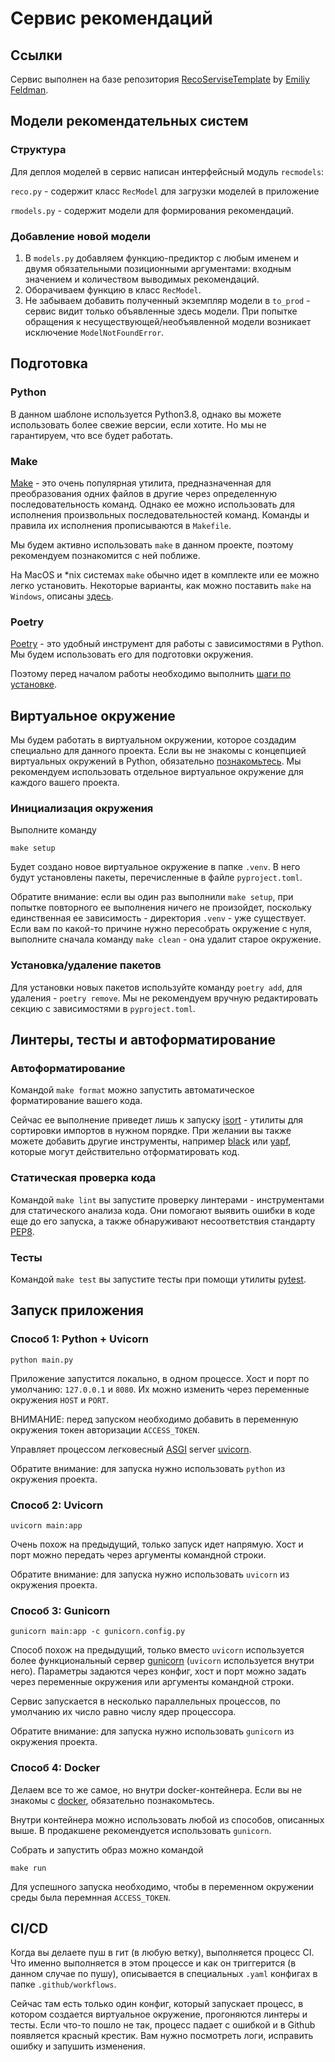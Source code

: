 # Сервис рекомендаций

## Ссылки

Сервис выполнен на базе репозитория [RecoServiseTemplate](https://github.com/feldlime/RecoServiceTemplate/tree/master/service) by [Emiliy Feldman](https://github.com/feldlime).

## Модели рекомендательных систем

### Структура

Для деплоя моделей в сервис написан интерфейсный модуль `recmodels`:

`reco.py` - содержит класс `RecModel` для загрузки моделей в приложение

`rmodels.py` - содержит модели для формирования рекомендаций.

### Добавление новой модели

1. В `models.py` добавляем функцию-предиктор с любым именем и двумя обязательными позиционными аргументами: входным значением и количеством выводимых рекомендаций.
2. Оборачиваем функцию в класс `RecModel`.
3. Не забываем добавить полученный экземпляр модели в `to_prod` - сервис видит только объявленные здесь модели. При попытке обращения к несуществующей/необъявленной модели возникает исключение `ModelNotFoundError`.

## Подготовка

### Python

В данном шаблоне используется Python3.8, однако вы можете использовать более свежие версии, если хотите. 
Но мы не гарантируем, что все будет работать.

### Make

[Make](https://www.gnu.org/software/make/) - это очень популярная утилита, 
предназначенная для преобразования одних файлов в другие через определенную последовательность команд. 
Однако ее можно использовать для исполнения произвольных последовательностей команд. 
Команды и правила их исполнения прописываются в `Makefile`.

Мы будем активно использовать `make` в данном проекте, поэтому рекомендуем познакомится с ней поближе. 

На MacOS и *nix системах `make` обычно идет в комплекте или ее можно легко установить. 
Некоторые варианты, как можно поставить `make` на `Windows`,
описаны [здесь](https://stackoverflow.com/questions/32127524/how-to-install-and-use-make-in-windows).

### Poetry

[Poetry](https://python-poetry.org/) - это удобный инструмент для работы с зависимостями в Python. 
Мы будем использовать его для подготовки окружения.

Поэтому перед началом работы необходимо выполнить [шаги по установке](https://python-poetry.org/docs/#installation).


## Виртуальное окружение

Мы будем работать в виртуальном окружении, которое создадим специально для данного проекта. 
Если вы не знакомы с концепцией виртуальных окружений в Python, обязательно 
[познакомьтесь](https://docs.python.org/3.8/tutorial/venv.html). 
Мы рекомендуем использовать отдельное виртуальное окружение для каждого вашего проекта.

### Инициализация окружения

Выполните команду
```
make setup
```

Будет создано новое виртуальное окружение в папке `.venv`.
В него будут установлены пакеты, перечисленные в файле `pyproject.toml`.

Обратите внимание: если вы один раз выполнили `make setup`, при попытке повторного ее выполнения ничего не произойдет, 
поскольку единственная ее зависимость - директория `.venv` - уже существует.
Если вам по какой-то причине нужно пересобрать окружение с нуля, 
выполните сначала команду `make clean` - она удалит старое окружение.

### Установка/удаление пакетов

Для установки новых пакетов используйте команду `poetry add`, для удаления - `poetry remove`. 
Мы не рекомендуем вручную редактировать секцию с зависимостями в `pyproject.toml`.

## Линтеры, тесты и автоформатирование

### Автоформатирование

Командой `make format` можно запустить автоматическое форматирование вашего кода.

Сейчас ее выполнение приведет лишь к запуску [isort](https://github.com/PyCQA/isort) - утилиты 
для сортировки импортов в нужном порядке. 
При желании вы также можете добавить другие инструменты, например [black](https://github.com/psf/black) или 
[yapf](https://github.com/google/yapf), которые могут действительно отформатировать код.


### Статическая проверка кода

Командой `make lint` вы запустите проверку линтерами - инструментами для статического анализа кода. 
Они помогают выявить ошибки в коде еще до его запуска, а также обнаруживают несоответствия стандарту 
[PEP8](https://peps.python.org/pep-0008).

### Тесты

Командой `make test` вы запустите тесты при помощи утилиты [pytest](https://pytest.org/). 


## Запуск приложения

### Способ 1: Python + Uvicorn

```
python main.py
```

Приложение запустится локально, в одном процессе. 
Хост и порт по умолчанию: `127.0.0.1` и `8080`.
Их можно изменить через переменные окружения `HOST` и `PORT`.

ВНИМАНИЕ: перед запуском необходимо добавить в переменную окружения токен авторизации `ACCESS_TOKEN`.

Управляет процессом легковесный [ASGI](https://asgi.readthedocs.io/en/latest/) server [uvicorn](https://www.uvicorn.org/).

Обратите внимание: для запуска нужно использовать `python` из окружения проекта.

### Способ 2: Uvicorn

```
uvicorn main:app
```

Очень похож на предыдущий, только запуск идет напрямую.
Хост и порт можно передать через аргументы командной строки.

Обратите внимание: для запуска нужно использовать `uvicorn` из окружения проекта.


### Способ 3: Gunicorn

```
gunicorn main:app -c gunicorn.config.py
```

Способ похож на предыдущий, только вместо `uvicorn` используется
более функциональный сервер [gunicorn](https://gunicorn.org/) (`uvicorn` используется внутри него).
Параметры задаются через конфиг, хост и порт можно задать 
через переменные окружения или аргументы командной строки.

Сервис запускается в несколько параллельных процессов, по умолчанию их число
равно числу ядер процессора.

Обратите внимание: для запуска нужно использовать `gunicorn` из окружения проекта.

### Способ 4: Docker

Делаем все то же самое, но внутри docker-контейнера. 
Если вы не знакомы с [docker](https://www.docker.com/), обязательно познакомьтесь.

Внутри контейнера можно использовать любой из способов, описанных выше.
В продакшене рекомендуется использовать `gunicorn`.

Собрать и запустить образ можно командой

```
make run
```

Для успешного запуска необходимо, чтобы в переменном окружении среды была перемнная `ACCESS_TOKEN`.

## CI/CD

Когда вы делаете пуш в гит (в любую ветку), выполняется процесс CI. 
Что именно выполняется в этом процессе и как он триггерится (в данном случае по пушу), 
описывается в специальных `.yaml` конфигах в папке `.github/workflows`.

Сейчас там есть только один конфиг, который запускает процесс, в котором создается виртуальное окружение,
прогоняются линтеры и тесты. Если что-то пошло не так, процесс падает с ошибкой и в Github появляется красный крестик.
Вам нужно посмотреть логи, исправить ошибку и запушить изменения.
